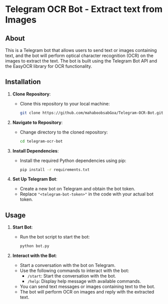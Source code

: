 # Telegram OCR Bot - Extract text from Images

## About
This is a Telegram bot that allows users to send text or images containing text, and the bot will perform optical character recognition (OCR) on the images to extract the text. The bot is built using the Telegram Bot API and the EasyOCR library for OCR functionality.

## Installation

1. **Clone Repository**: 
   - Clone this repository to your local machine:
     ```bash
     git clone https://github.com/mahaboobsabGoa/Telegram-OCR-Bot.git
     ```

2. **Navigate to Repository**: 
   - Change directory to the cloned repository:
     ```bash
     cd telegram-ocr-bot
     ```

3. **Install Dependencies**: 
   - Install the required Python dependencies using pip:
     ```bash
     pip install -r requirements.txt
     ```

4. **Set Up Telegram Bot**: 
   - Create a new bot on Telegram and obtain the bot token.
   - Replace `"<telegram-bot-token>"` in the code with your actual bot token.

## Usage

1. **Start Bot**: 
   - Run the bot script to start the bot:
     ```bash
     python bot.py
     ```

2. **Interact with the Bot**: 
   - Start a conversation with the bot on Telegram.
   - Use the following commands to interact with the bot:
     - `/start`: Start the conversation with the bot.
     - `/help`: Display help message with available commands.
   - You can send text messages or images containing text to the bot.
   - The bot will perform OCR on images and reply with the extracted text.
